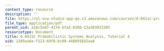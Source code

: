 ```yaml
---
content_type: resource
description: ''
file: https://ol-ocw-studio-app-qa.s3.amazonaws.com/courses/6-041sc-probabilistic-systems-analysis-and-applied-probability-fall-2013/1385ea6ef12369f8bc004488916b2aa8_MIT6_041SCF13_tut04.pdf
file_type: application/pdf
parent_uid: a18c5ed7-4174-bfa2-8380-13a303933305
resourcetype: Document
title: 6.041SC Probabilistic Systems Analysis, Tutorial 4
uid: 1385ea6e-f123-69f8-bc00-4488916b2aa8
---
```


